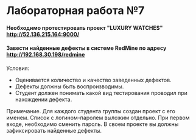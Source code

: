 # Лабораторная работа №7

#### Необходимо протестировать проект "LUXURY WATCHES" http://52.136.215.164:9000/
#### Завести найденные дефекты в системе RedMine по адресу http://192.168.30.198/redmine

Условия:
- Оценивается количество и качество заведенных дефектов. 
- Дефекты должны быть воспроизводимы. 
- Студент должен понимать какой вид тестирования проводил при нахождении дефекта. 

Примечание. Для каждого студента группы создан проект с его именем. Список с логином-паролем выложим отдельно. При первом входе, необходимо сменить пароль. В своем проекте вы должны зафиксировать найденные дефекты.
